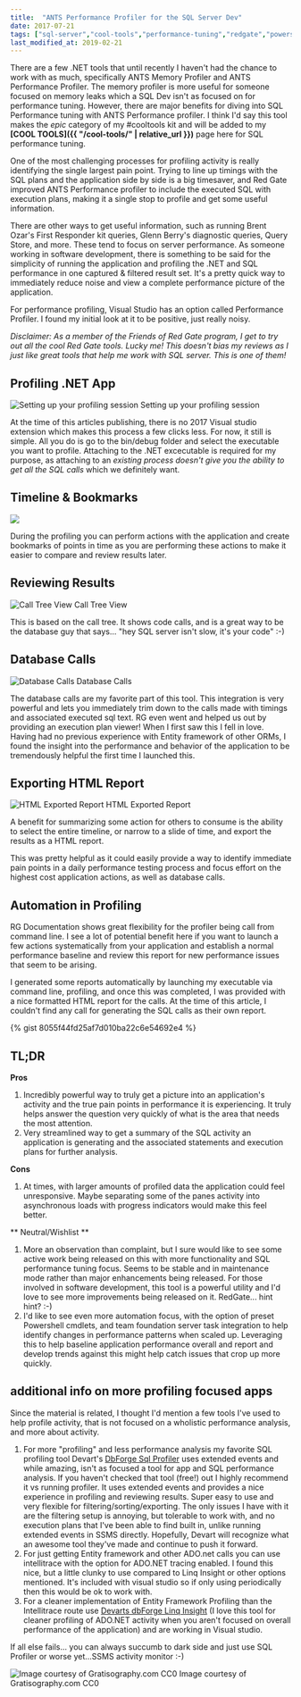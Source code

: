 ```yaml
---
title:  "ANTS Performance Profiler for the SQL Server Dev"
date: 2017-07-21
tags: ["sql-server","cool-tools","performance-tuning","redgate","powershell","tech"]
last_modified_at: 2019-02-21
---
```


There are a few .NET tools that until recently I haven't had the chance to work with as much, specifically ANTS Memory Profiler and ANTS Performance Profiler. The memory profiler is more useful for someone focused on memory leaks which a SQL Dev isn't as focused on for performance tuning. However, there are major benefits for diving into SQL Performance tuning with ANTS Performance profiler. I think I'd say this tool makes the _epic_ category of my #cooltools kit and will be added to my **[COOL TOOLS]({{ "/cool-tools/" | relative_url }})** page here for SQL performance tuning.

One of the most challenging processes for profiling activity is really identifying the single largest pain point. Trying to line up timings with the SQL plans and the application side by side is a big timesaver, and Red Gate improved ANTS Performance profiler to include the executed SQL with execution plans, making it a single stop to profile and get some useful information.

There are other ways to get useful information, such as running Brent Ozar's First Responder kit queries, Glenn Berry's diagnostic queries, Query Store, and more. These tend to focus on server performance. As someone working in software development, there is something to be said for the simplicity of running the application and profiling the .NET and SQL performance in one captured & filtered result set. It's a pretty quick way to immediately reduce noise and view a complete performance picture of the application.

For performance profiling, Visual Studio has an option called Performance Profiler. I found my initial look at it to be positive, just really noisy.

_Disclaimer: As a member of the Friends of Red Gate program, I get to try out all the cool Red Gate tools. Lucky me! This doesn't bias my reviews as I just like great tools that help me work with SQL server. This is one of them!_

## Profiling .NET App

![Setting up your profiling session](/assets/img/profiling-net-app.png) Setting up your profiling session

At the time of this articles publishing, there is no 2017 Visual studio extension which makes this process a few clicks less. For now, it still is simple. All you do is go to the bin/debug folder and select the executable you want to profile. Attaching to the .NET excecutable is required for my purpose, as attaching to an _existing process doesn't give you the ability to get all the SQL calls_ which we definitely want.

## Timeline & Bookmarks

![](/assets/img/timeline-bookmarks.png)

During the profiling you can perform actions with the application and create bookmarks of points in time as you are performing these actions to make it easier to compare and review results later.

## Reviewing Results

![Call Tree View](/assets/img/review-results.png) Call Tree View

This is based on the call tree. It shows code calls, and is a great way to be the database guy that says... "hey SQL server isn't slow, it's your code" :-)

## Database Calls

![Database Calls](/assets/img/database-calls.png) Database Calls

The database calls are my favorite part of this tool. This integration is very powerful and lets you immediately trim down to the calls made with timings and associated executed sql text. RG even went and helped us out by providing an execution plan viewer! When I first saw this I fell in love. Having had no previous experience with Entity framework of other ORMs, I found the insight into the performance and behavior of the application to be tremendously helpful the first time I launched this.

## Exporting HTML Report

![HTML Exported Report](/assets/img/ants-html-exported-report.pngants-html-exported-report.png) HTML Exported Report

A benefit for summarizing some action for others to consume is the ability to select the entire timeline, or narrow to a slide of time, and export the results as a HTML report.

This was pretty helpful as it could easily provide a way to identify immediate pain points in a daily performance testing process and focus effort on the highest cost application actions, as well as database calls.

## Automation in Profiling

RG Documentation shows great flexibility for the profiler being call from command line. I see a lot of potential benefit here if you want to launch a few actions systematically from your application and establish a normal performance baseline and review this report for new performance issues that seem to be arising.

I generated some reports automatically by launching my executable via command line, profiling, and once this was completed, I was provided with a nice formatted HTML report for the calls. At the time of this article, I couldn't find any call for generating the SQL calls as their own report.

{% gist 8055f44fd25af7d010ba22c6e54692e4 %}


## TL;DR

**Pros**

1.  Incredibly powerful way to truly get a picture into an application's activity and the true pain points in performance it is experiencing. It truly helps answer the question very quickly of what is the area that needs the most attention.
2.  Very streamlined way to get a summary of the SQL activity an application is generating and the associated statements and execution plans for further analysis.

**Cons**

1.  At times, with larger amounts of profiled data the application could feel unresponsive. Maybe separating some of the panes activity into asynchronous loads with progress indicators would make this feel better.

** Neutral/Wishlist **

1.  More an observation than complaint, but I sure would like to see some active work being released on this with more functionality and SQL performance tuning focus. Seems to be stable and in maintenance mode rather than major enhancements being released. For those involved in software development, this tool is a powerful utility and I'd love to see more improvements being released on it. RedGate... hint hint? :-)
2.  I'd like to see even more automation focus, with the option of preset Powershell cmdlets, and team foundation server task integration to help identify changes in performance patterns when scaled up. Leveraging this to help baseline application performance overall and report and develop trends against this might help catch issues that crop up more quickly.

## additional info on more profiling focused apps

Since the material is related, I thought I'd mention a few tools I've used to help profile activity, that is not focused on a wholistic performance analysis, and more about activity.

1.  For more "profiling" and less performance analysis my favorite SQL profiling tool Devart's [DbForge Sql Profiler](https://www.devart.com/dbforge/sql/event-profiler/) uses extended events and while amazing, isn't as focused a tool for app and SQL performance analysis. If you haven't checked that tool (free!) out I highly recommend it vs running profiler. It uses extended events and provides a nice experience in profiling and reviewing results. Super easy to use and very flexible for filtering/sorting/exporting. The only issues I have with it are the filtering setup is annoying, but tolerable to work with, and no execution plans that I've been able to find built in, unlike running extended events in SSMS directly. Hopefully, Devart will recognize what an awesome tool they've made and continue to push it forward.
2.  For just getting Entity framework and other ADO.net calls you can use intellitrace with the option for ADO.NET tracing enabled. I found this nice, but a little clunky to use compared to Linq Insight or other options mentioned. It's included with visual studio so if only using periodically then this would be ok to work with.
3.  For a cleaner implementation of Entity Framework Profiling than the Intellitrace route use [Devarts dbForge Linq Insight](http://bit.ly/2vo2Zaj) (I love this tool for cleaner profiling of ADO.NET activity when you aren't focused on overall performance of the application) and are working in Visual studio.

If all else fails... you can always succumb to dark side and just use SQL Profiler or worse yet...SSMS activity monitor :-)

![Image courtesy of Gratisography.com CC0](/assets/img/xevents-vs-profiler.jpg) Image courtesy of Gratisography.com CC0
